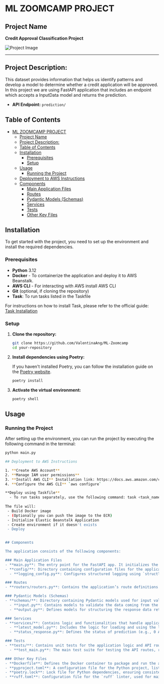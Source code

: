 # ML ZOOMCAMP PROJECT

## Project Name

**Credit Approval Classification Project**

![Project Image](https://www.indostarhfc.com/images/blogs/The-Role-of-Credit-Score-in-Home-Construction-Loan-Approval.jpg)

__________

## Project Description:  
This dataset provides information that helps us identify patterns and develop a model to determine whether a credit application will be approved.   
In this project we are using FastAPI application that includes an endpoint which accepts a InputData model and returns the prediction.
 - **API Endpoint:** `prediction/`

## Table of Contents

- [ML ZOOMCAMP PROJECT](#ml-zoomcamp-project)
  - [Project Name](#project-name)
  - [Project Description:](#project-description)
  - [Table of Contents](#table-of-contents)
  - [Installation](#installation)
    - [Prerequisites](#prerequisites)
    - [Setup](#setup)
  - [Usage](#usage)
    - [Running the Project](#running-the-project)
  - [Deployment to AWS Instructions](#deployment-to-aws-instructions)
  - [Components](#components)
    - [Main Application Files](#main-application-files)
    - [Routes](#routes)
    - [Pydantic Models (Schemas)](#pydantic-models-schemas)
    - [Services](#services)
    - [Tests](#tests)
    - [Other Key Files](#other-key-files)

## Installation

To get started with the project, you need to set up the environment and install the required dependencies.

### Prerequisites

- **Python** 3.12
- **Docker** - To containerize the application and deploy it to AWS Beanstalk.
- **AWS CLI** - For interacting with AWS install AWS CLI
- **Git** (optional, if cloning the repository)
- **Task**: To run tasks listed in the Taskfile

For instructions on how to install Task, please refer to the official guide: [Task Installation](https://taskfile.dev/installation/)
  
### Setup

1. **Clone the repository:**

    ```bash
    git clone https://github.com/ValentinaAng/ML-Zoomcamp
    cd your-repository
    ```

2. **Install dependencies using Poetry:**

    If you haven't installed Poetry, you can follow the installation guide on the [Poetry website](https://python-poetry.org/docs/#installation).

    ```bash
    poetry install
    ```

3. **Activate the virtual environment:**

    ```bash
    poetry shell
    ```
## Usage

### Running the Project

After setting up the environment, you can run the project by executing the following command in the terminal:

```bash
python main.py

## Deployment to AWS Instructions

1. **Create AWS Account** 
2. **Manage IAM user permissions**
3. **Install AWS CLI** Installation link: https://docs.aws.amazon.com/cli/latest/userguide/getting-started-install.html
4. **Configure the AWS CLI** `aws configure`

**Deploy using Taskfile** 
  - To run tasks separately, use the following command: task <task_name>. Additionaly, it can be used to run all three tasks at the same time, with the following command: task full_deploy
  
The file will:
 - Build Docker image
 - (Optionally you can push the image to the ECR)
 - Initialize Elastic Beanstalk Application
 - Create environment if it doesn't exists
 - Deploy 
 

## Components

The application consists of the following components:

### Main Application Files
- **main.py**: The entry point for the FastAPI app. It initializes the app and includes routes and other application-wide configurations.
- **config/**: Directory containing configuration files for the application.
  - **logging_config.py**: Configures structured logging using `structlog` to capture detailed logs for monitoring and debugging.

### Routes
- **routers/routers.py**: Contains the application’s route definitions.

### Pydantic Models (Schemas)
- **schemas/**: Directory containing Pydantic models used for input validation and output formatting.
  - **input.py**: Contains models to validate the data coming from the client (e.g., POST requests).
  - **output.py**: Defines models for structuring the response data returned by the API.

### Services
- **services/**: Contains logic and functionalities that handle application operations outside of the routes.
  - **latest_model.py**: Includes the logic for loading and using the latest trained model for making predictions.
  - **status_response.py**: Defines the status of prediction (e.g., 0 Approved, 1 Not Approved).

### Tests
- **tests/**: Contains unit tests for the application logic and API routes.
  - **test_main.py**: The main test suite for testing the API routes, responses

### Other Key Files
- **Dockerfile**: Defines the Docker container to package and run the application in any environment.
- **pyproject.toml**: A configuration file for the Python project, listing dependencies and setup tools.
- **poetry.lock**: Lock file for Python dependencies, ensuring consistent package installations across different environments.
- **ruff.toml**: Configuration file for the `ruff` linter, used for maintaining code quality and enforcing style rules.

